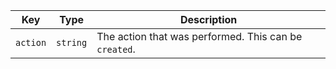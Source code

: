 Key | Type | Description
----|------|-------------
`action` |`string` | The action that was performed. This can be `created`.
